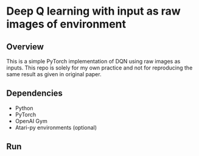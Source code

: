 # Deep Q learning with input as raw images of environment
## Overview
This is a simple PyTorch implementation of DQN using raw images as inputs. This repo is solely for my own practice and not for reproducing the same result as given in original paper.

## Dependencies
* Python
* PyTorch
* OpenAI Gym
* Atari-py environments (optional)

## Run
